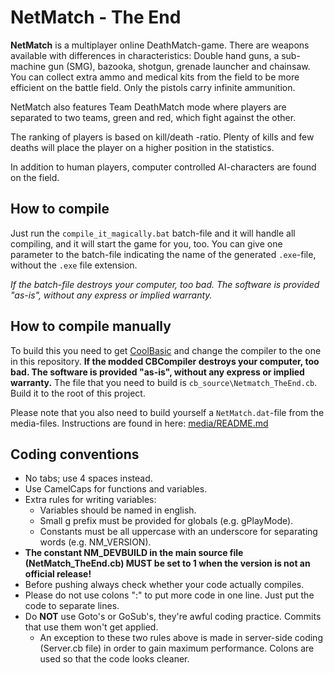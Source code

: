 NetMatch - The End
==================
**NetMatch** is a multiplayer online DeathMatch-game. There are weapons available with
differences in characteristics: Double hand guns, a sub-machine gun (SMG), bazooka, shotgun, grenade
launcher and chainsaw. You can collect extra ammo and medical kits from the field to be more
efficient on the battle field. Only the pistols carry infinite ammunition.

NetMatch also features Team DeathMatch mode where players are separated to two teams, green and red,
which fight against the other.

The ranking of players is based on kill/death -ratio. Plenty of kills and few deaths will place the
player on a higher position in the statistics.

In addition to human players, computer controlled AI-characters are found on the field.

How to compile
--------------
Just run the `compile_it_magically.bat` batch-file and it will handle all compiling, and it will
start the game for you, too. You can give one parameter to the batch-file indicating the name
of the generated `.exe`-file, without the `.exe` file extension.

*If the batch-file destroys your computer, too bad. The software is provided "as-is", without any
express or implied warranty.*

How to compile manually
-----------------------
To build this you need to get [CoolBasic](http://www.coolbasic.com) and change the compiler to the
one in this repository. **If the modded CBCompiler destroys your computer, too bad. The software is
provided "as-is", without any express or implied warranty.** The file that you need to build is
`cb_source\Netmatch_TheEnd.cb`. Build it to the root of this project.

Please note that you also need to build yourself a `NetMatch.dat`-file from the media-files.
Instructions are found in here: [media/README.md](https://github.com/VesQ/NetMatch/blob/master/media/README.md)

Coding conventions
------------------
* No tabs; use 4 spaces instead.
* Use CamelCaps for functions and variables.
* Extra rules for writing variables:
  - Variables should be named in english.
  - Small g prefix must be provided for globals (e.g. gPlayMode).
  - Constants must be all uppercase with an underscore for separating words (e.g. NM_VERSION).
* **The constant NM_DEVBUILD in the main source file (NetMatch_TheEnd.cb) MUST be set to 1
  when the version is not an official release!**
* Before pushing always check whether your code actually compiles.
* Please do not use colons ":" to put more code in one line. Just put the code to separate lines.
* Do **NOT** use Goto's or GoSub's, they're awful coding practice. Commits that use them won't get applied.
  - An exception to these two rules above is made in server-side coding (Server.cb file) in order to
    gain maximum performance. Colons are used so that the code looks cleaner.
